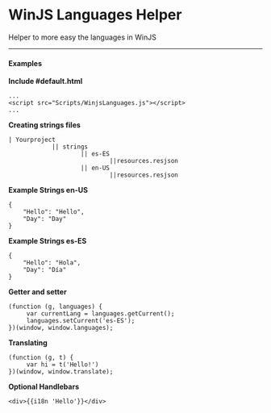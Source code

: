 
WinJS Languages Helper
=====================


Helper to more easy the languages in WinJS

----------

#### Examples

**Include #default.html**

    ...
    <script src="Scripts/WinjsLanguages.js"></script>
    ...

**Creating strings files**

    | Yourproject
                || strings
                        || es-ES
                                ||resources.resjson
                        || en-US
                                ||resources.resjson
**Example Strings en-US**

    {
        "Hello": "Hello",
        "Day": "Day"
    }

**Example Strings es-ES**

    {
        "Hello": "Hola",
        "Day": "Día"
    }

**Getter and setter**

    (function (g, languages) {
         var currentLang = languages.getCurrent();
         languages.setCurrent('es-ES');
    })(window, window.languages);

**Translating**

    (function (g, t) {
         var hi = t('Hello!')
    })(window, window.translate);

**Optional Handlebars**

    <div>{{i18n 'Hello'}}</div>
